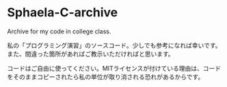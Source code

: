 # Sphaela-C-archive
Archive for my code in college class.

私の「プログラミング演習」のソースコード。少しでも参考になれば幸いです。また、間違った箇所があればご教示いただければと思います。

コードはご自由に使ってください。MITライセンスが付けている理由は、コードをそのままコピーされたら私の単位が取り消される恐れがあるからです。
